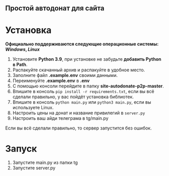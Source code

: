 ## Простой автодонат для сайта

# Установка
**Официально поддерживаются следующие операционные системы: *Windows*, *Linux***

1. Установите **Python 3.9**, при установке не забудьте **добавить Python в Path**.
2. Распакуйте скачанный архив и распакуйте в удобное место.
3. Заполните файл **.example.env** своими данными.
4. Переименуйте **.example.env** в **.env**
5. С помощью консоли перейдите в папку **site-autodonate-p2p-master**.
6. Впишите в консоль ```pip install -r requirements.txt```, если вы всё сделали правильно, у вас пойдёт установка библиотек.
7. Впишите в консоль ```python main.py``` или ```python3 main.py```, если вы используете Linux.
8. Настроить цены на донат и название привилегий в ```server.py```
9. Настроить ваш айди телеграма в tg/main.py

Если вы всё сделали правильно, то сервер запустится без ошибок.

# Запуск
1. Запустите main.py из папки tg
2. Запустите server.py